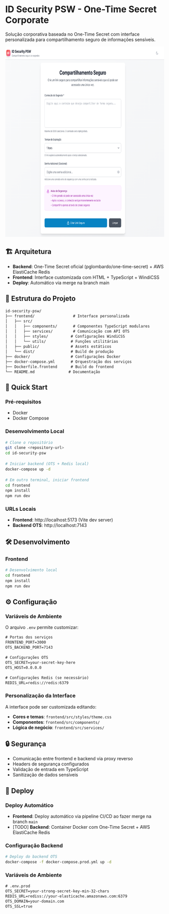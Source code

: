 # ID Security PSW - One-Time Secret Corporate

Solução corporativa baseada no One-Time Secret com interface personalizada para compartilhamento seguro de informações sensíveis.

<img src="./screenshot-1.png" height="600px" />

## 🏗️ Arquitetura

- **Backend**: One-Time Secret oficial (pglombardo/one-time-secret) + AWS ElastiCache Redis
- **Frontend**: Interface customizada com HTML + TypeScript + WindiCSS
- **Deploy**: Automático via merge na branch main

## 📁 Estrutura do Projeto

```
id-security-psw/
├── frontend/                 # Interface personalizada
│   ├── src/
│   │   ├── components/       # Componentes TypeScript modulares
│   │   ├── services/         # Comunicação com API OTS
│   │   ├── styles/          # Configurações WindiCSS
│   │   └── utils/           # Funções utilitárias
│   ├── public/              # Assets estáticos
│   └── dist/                # Build de produção
├── docker/                  # Configurações Docker
├── docker-compose.yml       # Orquestração dos serviços
├── Dockerfile.frontend      # Build do frontend
└── README.md               # Documentação
```

## 🚀 Quick Start

### Pré-requisitos
- Docker
- Docker Compose

### Desenvolvimento Local

```bash
# Clone o repositório
git clone <repository-url>
cd id-security-psw

# Iniciar backend (OTS + Redis local)
docker-compose up -d

# Em outro terminal, iniciar frontend
cd frontend
npm install
npm run dev
```

### URLs Locais

- **Frontend**: http://localhost:5173 (Vite dev server)
- **Backend OTS**: http://localhost:7143

## 🛠️ Desenvolvimento

### Frontend

```bash
# Desenvolvimento local
cd frontend
npm install
npm run dev
```

## ⚙️ Configuração

### Variáveis de Ambiente

O arquivo `.env` permite customizar:

```env
# Portas dos serviços
FRONTEND_PORT=3000
OTS_BACKEND_PORT=7143

# Configurações OTS
OTS_SECRET=your-secret-key-here
OTS_HOST=0.0.0.0

# Configurações Redis (se necessário)
REDIS_URL=redis://redis:6379
```

### Personalização da Interface

A interface pode ser customizada editando:

- **Cores e temas**: `frontend/src/styles/theme.css`
- **Componentes**: `frontend/src/components/`
- **Lógica de negócio**: `frontend/src/services/`

## 🔒 Segurança

- Comunicação entre frontend e backend via proxy reverso
- Headers de segurança configurados
- Validação de entrada em TypeScript
- Sanitização de dados sensíveis

## 🚀 Deploy

### Deploy Automático
- **Frontend**: Deploy automático via pipeline CI/CD ao fazer merge na branch `main`
- [TODO] **Backend**: Container Docker com One-Time Secret + AWS ElastiCache Redis

### Configuração Backend

```bash
# Deploy do backend OTS
docker-compose -f docker-compose.prod.yml up -d
```

### Variáveis de Ambiente

```env
# .env.prod
OTS_SECRET=your-strong-secret-key-min-32-chars
REDIS_URL=rediss://your-elasticache.amazonaws.com:6379
OTS_DOMAIN=your-domain.com
OTS_SSL=true
```
